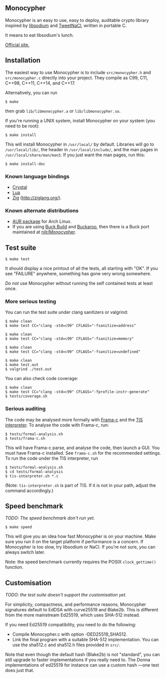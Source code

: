 Monocypher
----------

Monocypher is an easy to use, easy to deploy, auditable crypto library
inspired by [libsodium][] and [TweetNaCl][], written in portable C.

It means to eat libsodium's lunch.

[Official site.](http://loup-vaillant.fr/projects/monocypher/)

[libsodium]: http://libsodium.org
[TweetNaCl]: http://tweetnacl.cr.yp.to/


Installation
------------

The easiest way to use Monocypher is to include `src/monocypher.h` and
`src/monocypher.c` directly into your project.  They compile as C99,
C11, C++98, C++11, C++14, and C++17.

Alternatively, you can run

    $ make

then grab `lib/libmonocypher.a` or `lib/libmonocypher.so`.

If you're running a UNIX system, install Monocypher on your system
(you need to be root):

    $ make install

This will install Monocypher in `/usr/local/` by default. Libraries
will go to `/usr/local/lib/`, the header in `/usr/local/include/`, and
the man pages in `/usr/local/share/man/man3`.  If you just want the
man pages, run this:

    $ make install-doc


### Known language bindings

* [Crystal](https://github.com/konovod/monocypher.cr)
* [Lua](https://github.com/philanc/luanacha)
* [Zig](https://bitbucket.org/mihailp/zig-monocypher/src/default)
  (http://ziglang.org/).


### Known alternate distributions

* [AUR package](https://aur.archlinux.org/packages/monocypher/) for
  Arch Linux.
* If you are using [Buck Build](https://buckbuild.com) and
  [Buckaroo](https://buckaroo.pm), then there is a Buck port
  maintained at [njlr/Monocypher](https://github.com/njlr/Monocypher).


Test suite
----------

    $ make test

It should display a nice printout of all the tests, all starting with
"OK".  If you see "FAILURE" anywhere, something has gone very wrong
somewhere.

*Do not* use Monocypher without running the self contained tests at
least once.


### More serious testing

You can run the test suite under clang sanitizers or valgrind:

    $ make clean
    $ make test CC="clang -std=c99" CFLAGS="-fsanitize=address"

    $ make clean
    $ make test CC="clang -std=c99" CFLAGS="-fsanitize=memory"

    $ make clean
    $ make test CC="clang -std=c99" CFLAGS="-fsanitize=undefined"

    $ make clean
    $ make test.out
    $ valgrind ./test.out

You can also check code coverage:

    $ make clean
    $ make test CC="clang -std=c99" CFLAGS="-fprofile-instr-generate"
    $ tests/coverage.sh


### Serious auditing

The code may be analysed more formally with [Frama-c][] and the
[TIS interpreter][TIS].  To analyse the code with Frama-c, run:

    $ tests/formal-analysis.sh
    $ tests/frama-c.sh

This will have Frama-c parse, and analyse the code, then launch a GUI.
You must have Frama-c installed.  See `frama-c.sh` for the recommended
settings.  To run the code under the TIS interpreter, run

    $ tests/formal-analysis.sh
    $ cd tests/formal-analysis
    $ tis-interpreter.sh *.c

(Note: `tis-interpreter.sh` is part of TIS.  If it is not in your
path, adjust the command accordingly.)

[Frama-c]:http://frama-c.com/
[TIS]: http://trust-in-soft.com/tis-interpreter/


Speed benchmark
---------------

_TODO: The speed benchmark don't run yet._

    $ make speed

This will give you an idea how fast Monocypher is on your machine.
Make sure you run it on the target platform if performance is a
concern.  If Monocypher is too slow, try libsodium or NaCl.  If you're
not sure, you can always switch later.

Note: the speed benchmark currently requires the POSIX
`clock_gettime()` function.


Customisation
-------------

_TODO: the test suite doesn't support the customisation yet._

For simplicity, compactness, and performance reasons, Monocypher
signatures default to EdDSA with curve25519 and Blake2b.  This is
different from the more mainstream Ed25519, which uses SHA-512
instead.

If you need Ed25519 compatibility, you need to do the following:

- Compile Monocypher.c with option -DED25519_SHA512.
- Link the final program with a suitable SHA-512 implementation.  You
  can use the sha512.c and sha512.h files provided in `src/`.

Note that even though the default hash (Blake2b) is not "standard",
you can still upgrade to faster implementations if you really need to.
The Donna implementations of ed25519 for instance can use a custom
hash —one test does just that.
